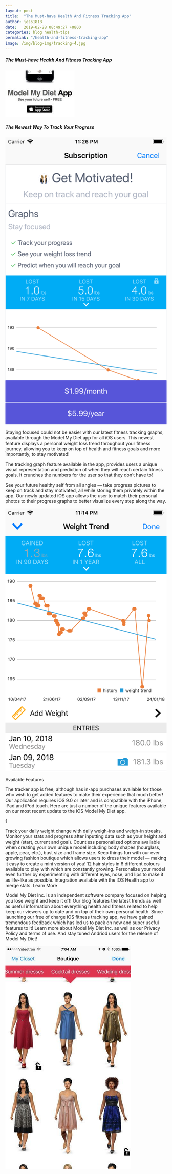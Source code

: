 ```yaml
---
layout: post
title:  "The Must-have Health And Fitness Tracking App"
author: jess1818
date:   2019-02-28 08:49:27 +0800
categories: blog health-tips
permalink: "/health-and-fitness-tracking-app"
image: /img/blog-img/tracking-4.jpg
---
```



##### The Must-have Health And Fitness Tracking App

![image](/img/blog-img/tracking-1.jpg "image-1")

##### The Newest Way To Track Your Progress

![image](/img/blog-img/tracking-2.png "image-2")

Staying focused could not be easier with our latest fitness tracking graphs, available through the Model My Diet app for all iOS users. This newest feature displays a personal weight loss trend throughout your fitness journey, allowing you to keep on top of health and fitness goals and more importantly, to stay motivated!

The tracking graph feature available in the app, provides users a unique visual representation and prediction of when they will reach certain fitness goals. It crunches the numbers for the user so that they don’t have to!

See your future healthy self from all angles –– take progress pictures to keep on track and stay motivated, all while storing them privately within the app. Our newly updated iOS app allows the user to match their personal photos to their progress graphs to better visualize every step along the way.



![image](/img/blog-img/tracking-3.png "image-3")

Available Features

The tracker app is free, although has in-app purchases available for those who wish to get added features to make their experience that much better! Our application requires iOS 9.0 or later and is compatible with the iPhone, iPad and iPod touch. Here are just a number of the unique features available on our most recent update to the iOS Model My Diet app.

1

Track your daily weight change with daily weigh-ins and weigh-in streaks.
Monitor your stats and progress after inputting data such as your height and weight (start, current and goal).
Countless personalized options available when creating your own unique model including body shapes (hourglass, apple, pear, etc.), bust size and frame size.
Keep things fun with our ever growing fashion boutique which allows users to dress their model –– making it easy to create a mini version of you!
12 hair styles in 6 different colours available to play with which are constantly growing.
Personalize your model even further by experimenting with different eyes, nose, and lips to make it as life-like as possible.
Integration available with the iOS Health app to merge stats.
Learn More

Model My Diet Inc. is an independent software company focused on helping you lose weight and keep it off! Our blog features the latest trends as well as useful information about everything health and fitness related to help keep our viewers up to date and on top of their own personal health. Since launching our free of charge iOS fitness tracking app, we have gained tremendous feedback which has led us to pack on new and super useful features to it! Learn more about Model My Diet Inc. as well as our Privacy Policy and terms of use. And stay tuned Andriod users for the release of Model My Diet!

![image](/img/blog-img/tracking-4.jpg "image-4")

